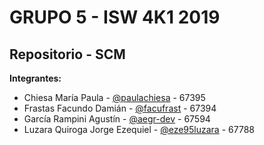 # GRUPO 5 - ISW 4K1 2019 
## Repositorio - SCM
**Integrantes:** <br/> 
 - Chiesa María Paula - [@paulachiesa](https://github.com/paulachiesa) - 67395<br/> 
 - Frastas Facundo Damián - [@facufrast](https://github.com/facufrast) - 67394<br/>  
 - García Rampini Agustín - [@aegr-dev](https://github.com/aegr-dev) - 67594<br/>  
 - Luzara Quiroga Jorge Ezequiel - [@eze95luzara](https://github.com/eze95luzara) - 67788<br/>
